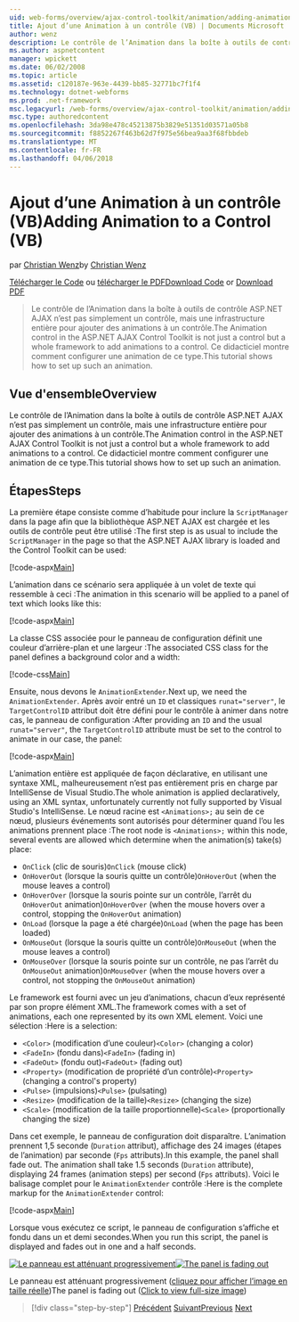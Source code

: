 ```yaml
---
uid: web-forms/overview/ajax-control-toolkit/animation/adding-animation-to-a-control-vb
title: Ajout d’une Animation à un contrôle (VB) | Documents Microsoft
author: wenz
description: Le contrôle de l’Animation dans la boîte à outils de contrôle ASP.NET AJAX n’est pas simplement un contrôle, mais une infrastructure entière pour ajouter des animations à un contrôle. Ce didacticiel montre comment...
ms.author: aspnetcontent
manager: wpickett
ms.date: 06/02/2008
ms.topic: article
ms.assetid: c120187e-963e-4439-bb85-32771bc7f1f4
ms.technology: dotnet-webforms
ms.prod: .net-framework
msc.legacyurl: /web-forms/overview/ajax-control-toolkit/animation/adding-animation-to-a-control-vb
msc.type: authoredcontent
ms.openlocfilehash: 3da98e478c45213875b3829e51351d03571a05b8
ms.sourcegitcommit: f8852267f463b62d7f975e56bea9aa3f68fbbdeb
ms.translationtype: MT
ms.contentlocale: fr-FR
ms.lasthandoff: 04/06/2018
---
```

<a name="adding-animation-to-a-control-vb"></a><span data-ttu-id="b90af-104">Ajout d’une Animation à un contrôle (VB)</span><span class="sxs-lookup"><span data-stu-id="b90af-104">Adding Animation to a Control (VB)</span></span>
====================
<span data-ttu-id="b90af-105">par [Christian Wenz](https://github.com/wenz)</span><span class="sxs-lookup"><span data-stu-id="b90af-105">by [Christian Wenz](https://github.com/wenz)</span></span>

<span data-ttu-id="b90af-106">[Télécharger le Code](http://download.microsoft.com/download/f/9/a/f9a26acd-8df4-4484-8a18-199e4598f411/Animation1.vb.zip) ou [télécharger le PDF](http://download.microsoft.com/download/6/7/1/6718d452-ff89-4d3f-a90e-c74ec2d636a3/animation1VB.pdf)</span><span class="sxs-lookup"><span data-stu-id="b90af-106">[Download Code](http://download.microsoft.com/download/f/9/a/f9a26acd-8df4-4484-8a18-199e4598f411/Animation1.vb.zip) or [Download PDF](http://download.microsoft.com/download/6/7/1/6718d452-ff89-4d3f-a90e-c74ec2d636a3/animation1VB.pdf)</span></span>

> <span data-ttu-id="b90af-107">Le contrôle de l’Animation dans la boîte à outils de contrôle ASP.NET AJAX n’est pas simplement un contrôle, mais une infrastructure entière pour ajouter des animations à un contrôle.</span><span class="sxs-lookup"><span data-stu-id="b90af-107">The Animation control in the ASP.NET AJAX Control Toolkit is not just a control but a whole framework to add animations to a control.</span></span> <span data-ttu-id="b90af-108">Ce didacticiel montre comment configurer une animation de ce type.</span><span class="sxs-lookup"><span data-stu-id="b90af-108">This tutorial shows how to set up such an animation.</span></span>


## <a name="overview"></a><span data-ttu-id="b90af-109">Vue d'ensemble</span><span class="sxs-lookup"><span data-stu-id="b90af-109">Overview</span></span>

<span data-ttu-id="b90af-110">Le contrôle de l’Animation dans la boîte à outils de contrôle ASP.NET AJAX n’est pas simplement un contrôle, mais une infrastructure entière pour ajouter des animations à un contrôle.</span><span class="sxs-lookup"><span data-stu-id="b90af-110">The Animation control in the ASP.NET AJAX Control Toolkit is not just a control but a whole framework to add animations to a control.</span></span> <span data-ttu-id="b90af-111">Ce didacticiel montre comment configurer une animation de ce type.</span><span class="sxs-lookup"><span data-stu-id="b90af-111">This tutorial shows how to set up such an animation.</span></span>

## <a name="steps"></a><span data-ttu-id="b90af-112">Étapes</span><span class="sxs-lookup"><span data-stu-id="b90af-112">Steps</span></span>

<span data-ttu-id="b90af-113">La première étape consiste comme d’habitude pour inclure la `ScriptManager` dans la page afin que la bibliothèque ASP.NET AJAX est chargée et les outils de contrôle peut être utilisé :</span><span class="sxs-lookup"><span data-stu-id="b90af-113">The first step is as usual to include the `ScriptManager` in the page so that the ASP.NET AJAX library is loaded and the Control Toolkit can be used:</span></span>

[!code-aspx[Main](adding-animation-to-a-control-vb/samples/sample1.aspx)]

<span data-ttu-id="b90af-114">L’animation dans ce scénario sera appliquée à un volet de texte qui ressemble à ceci :</span><span class="sxs-lookup"><span data-stu-id="b90af-114">The animation in this scenario will be applied to a panel of text which looks like this:</span></span>

[!code-aspx[Main](adding-animation-to-a-control-vb/samples/sample2.aspx)]

<span data-ttu-id="b90af-115">La classe CSS associée pour le panneau de configuration définit une couleur d’arrière-plan et une largeur :</span><span class="sxs-lookup"><span data-stu-id="b90af-115">The associated CSS class for the panel defines a background color and a width:</span></span>

[!code-css[Main](adding-animation-to-a-control-vb/samples/sample3.css)]

<span data-ttu-id="b90af-116">Ensuite, nous devons le `AnimationExtender`.</span><span class="sxs-lookup"><span data-stu-id="b90af-116">Next up, we need the `AnimationExtender`.</span></span> <span data-ttu-id="b90af-117">Après avoir entré un `ID` et classiques `runat="server"`, le `TargetControlID` attribut doit être défini pour le contrôle à animer dans notre cas, le panneau de configuration :</span><span class="sxs-lookup"><span data-stu-id="b90af-117">After providing an `ID` and the usual `runat="server"`, the `TargetControlID` attribute must be set to the control to animate in our case, the panel:</span></span>

[!code-aspx[Main](adding-animation-to-a-control-vb/samples/sample4.aspx)]

<span data-ttu-id="b90af-118">L’animation entière est appliquée de façon déclarative, en utilisant une syntaxe XML, malheureusement n’est pas entièrement pris en charge par IntelliSense de Visual Studio.</span><span class="sxs-lookup"><span data-stu-id="b90af-118">The whole animation is applied declaratively, using an XML syntax, unfortunately currently not fully supported by Visual Studio's IntelliSense.</span></span> <span data-ttu-id="b90af-119">Le nœud racine est `<Animations>;` au sein de ce nœud, plusieurs événements sont autorisés pour déterminer quand l’ou les animations prennent place :</span><span class="sxs-lookup"><span data-stu-id="b90af-119">The root node is `<Animations>;` within this node, several events are allowed which determine when the animation(s) take(s) place:</span></span>

- <span data-ttu-id="b90af-120">`OnClick` (clic de souris)</span><span class="sxs-lookup"><span data-stu-id="b90af-120">`OnClick` (mouse click)</span></span>
- <span data-ttu-id="b90af-121">`OnHoverOut` (lorsque la souris quitte un contrôle)</span><span class="sxs-lookup"><span data-stu-id="b90af-121">`OnHoverOut` (when the mouse leaves a control)</span></span>
- <span data-ttu-id="b90af-122">`OnHoverOver` (lorsque la souris pointe sur un contrôle, l’arrêt du `OnHoverOut` animation)</span><span class="sxs-lookup"><span data-stu-id="b90af-122">`OnHoverOver` (when the mouse hovers over a control, stopping the `OnHoverOut` animation)</span></span>
- <span data-ttu-id="b90af-123">`OnLoad` (lorsque la page a été chargée)</span><span class="sxs-lookup"><span data-stu-id="b90af-123">`OnLoad` (when the page has been loaded)</span></span>
- <span data-ttu-id="b90af-124">`OnMouseOut` (lorsque la souris quitte un contrôle)</span><span class="sxs-lookup"><span data-stu-id="b90af-124">`OnMouseOut` (when the mouse leaves a control)</span></span>
- <span data-ttu-id="b90af-125">`OnMouseOver` (lorsque la souris pointe sur un contrôle, ne pas l’arrêt du `OnMouseOut` animation)</span><span class="sxs-lookup"><span data-stu-id="b90af-125">`OnMouseOver` (when the mouse hovers over a control, not stopping the `OnMouseOut` animation)</span></span>

<span data-ttu-id="b90af-126">Le framework est fourni avec un jeu d’animations, chacun d’eux représenté par son propre élément XML.</span><span class="sxs-lookup"><span data-stu-id="b90af-126">The framework comes with a set of animations, each one represented by its own XML element.</span></span> <span data-ttu-id="b90af-127">Voici une sélection :</span><span class="sxs-lookup"><span data-stu-id="b90af-127">Here is a selection:</span></span>

- <span data-ttu-id="b90af-128">`<Color>` (modification d’une couleur)</span><span class="sxs-lookup"><span data-stu-id="b90af-128">`<Color>` (changing a color)</span></span>
- <span data-ttu-id="b90af-129">`<FadeIn>` (fondu dans)</span><span class="sxs-lookup"><span data-stu-id="b90af-129">`<FadeIn>` (fading in)</span></span>
- <span data-ttu-id="b90af-130">`<FadeOut>` (fondu out)</span><span class="sxs-lookup"><span data-stu-id="b90af-130">`<FadeOut>` (fading out)</span></span>
- <span data-ttu-id="b90af-131">`<Property>` (modification de propriété d’un contrôle)</span><span class="sxs-lookup"><span data-stu-id="b90af-131">`<Property>` (changing a control's property)</span></span>
- <span data-ttu-id="b90af-132">`<Pulse>` (impulsions)</span><span class="sxs-lookup"><span data-stu-id="b90af-132">`<Pulse>` (pulsating)</span></span>
- <span data-ttu-id="b90af-133">`<Resize>` (modification de la taille)</span><span class="sxs-lookup"><span data-stu-id="b90af-133">`<Resize>` (changing the size)</span></span>
- <span data-ttu-id="b90af-134">`<Scale>` (modification de la taille proportionnelle)</span><span class="sxs-lookup"><span data-stu-id="b90af-134">`<Scale>` (proportionally changing the size)</span></span>

<span data-ttu-id="b90af-135">Dans cet exemple, le panneau de configuration doit disparaître. L’animation prennent 1,5 seconde (`Duration` attribut), affichage des 24 images (étapes de l’animation) par seconde (`Fps` attributs).</span><span class="sxs-lookup"><span data-stu-id="b90af-135">In this example, the panel shall fade out. The animation shall take 1.5 seconds (`Duration` attribute), displaying 24 frames (animation steps) per second (`Fps` attributs).</span></span> <span data-ttu-id="b90af-136">Voici le balisage complet pour le `AnimationExtender` contrôle :</span><span class="sxs-lookup"><span data-stu-id="b90af-136">Here is the complete markup for the `AnimationExtender` control:</span></span>

[!code-aspx[Main](adding-animation-to-a-control-vb/samples/sample5.aspx)]

<span data-ttu-id="b90af-137">Lorsque vous exécutez ce script, le panneau de configuration s’affiche et fondu dans un et demi secondes.</span><span class="sxs-lookup"><span data-stu-id="b90af-137">When you run this script, the panel is displayed and fades out in one and a half seconds.</span></span>


<span data-ttu-id="b90af-138">[![Le panneau est atténuant progressivement](adding-animation-to-a-control-vb/_static/image2.png)](adding-animation-to-a-control-vb/_static/image1.png)</span><span class="sxs-lookup"><span data-stu-id="b90af-138">[![The panel is fading out](adding-animation-to-a-control-vb/_static/image2.png)](adding-animation-to-a-control-vb/_static/image1.png)</span></span>

<span data-ttu-id="b90af-139">Le panneau est atténuant progressivement ([cliquez pour afficher l’image en taille réelle](adding-animation-to-a-control-vb/_static/image3.png))</span><span class="sxs-lookup"><span data-stu-id="b90af-139">The panel is fading out ([Click to view full-size image](adding-animation-to-a-control-vb/_static/image3.png))</span></span>

> [!div class="step-by-step"]
> <span data-ttu-id="b90af-140">[Précédent](dynamically-controlling-updatepanel-animations-cs.md)
> [Suivant](executing-several-animations-at-the-same-time-vb.md)</span><span class="sxs-lookup"><span data-stu-id="b90af-140">[Previous](dynamically-controlling-updatepanel-animations-cs.md)
[Next](executing-several-animations-at-the-same-time-vb.md)</span></span>
